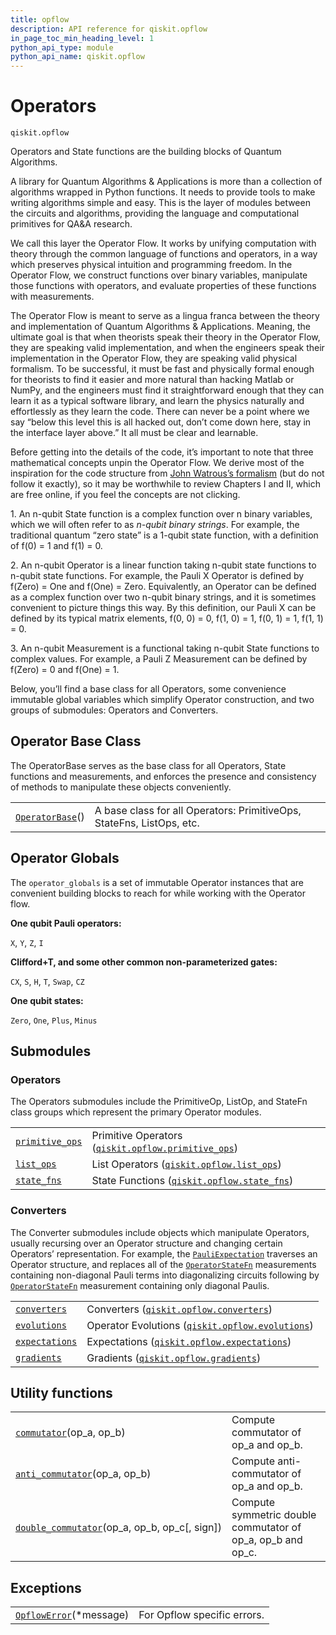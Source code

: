 ```yaml
---
title: opflow
description: API reference for qiskit.opflow
in_page_toc_min_heading_level: 1
python_api_type: module
python_api_name: qiskit.opflow
---
```


<span id="module-qiskit.opflow" />

<span id="qiskit-opflow" />

# Operators

<span id="module-qiskit.opflow" />

`qiskit.opflow`

Operators and State functions are the building blocks of Quantum Algorithms.

A library for Quantum Algorithms & Applications is more than a collection of algorithms wrapped in Python functions. It needs to provide tools to make writing algorithms simple and easy. This is the layer of modules between the circuits and algorithms, providing the language and computational primitives for QA\&A research.

We call this layer the Operator Flow. It works by unifying computation with theory through the common language of functions and operators, in a way which preserves physical intuition and programming freedom. In the Operator Flow, we construct functions over binary variables, manipulate those functions with operators, and evaluate properties of these functions with measurements.

The Operator Flow is meant to serve as a lingua franca between the theory and implementation of Quantum Algorithms & Applications. Meaning, the ultimate goal is that when theorists speak their theory in the Operator Flow, they are speaking valid implementation, and when the engineers speak their implementation in the Operator Flow, they are speaking valid physical formalism. To be successful, it must be fast and physically formal enough for theorists to find it easier and more natural than hacking Matlab or NumPy, and the engineers must find it straightforward enough that they can learn it as a typical software library, and learn the physics naturally and effortlessly as they learn the code. There can never be a point where we say “below this level this is all hacked out, don’t come down here, stay in the interface layer above.” It all must be clear and learnable.

Before getting into the details of the code, it’s important to note that three mathematical concepts unpin the Operator Flow. We derive most of the inspiration for the code structure from [John Watrous’s formalism](https://cs.uwaterloo.ca/~watrous/TQI/) (but do not follow it exactly), so it may be worthwhile to review Chapters I and II, which are free online, if you feel the concepts are not clicking.

1\. An n-qubit State function is a complex function over n binary variables, which we will often refer to as *n-qubit binary strings*. For example, the traditional quantum “zero state” is a 1-qubit state function, with a definition of f(0) = 1 and f(1) = 0.

2\. An n-qubit Operator is a linear function taking n-qubit state functions to n-qubit state functions. For example, the Pauli X Operator is defined by f(Zero) = One and f(One) = Zero. Equivalently, an Operator can be defined as a complex function over two n-qubit binary strings, and it is sometimes convenient to picture things this way. By this definition, our Pauli X can be defined by its typical matrix elements, f(0, 0) = 0, f(1, 0) = 1, f(0, 1) = 1, f(1, 1) = 0.

3\. An n-qubit Measurement is a functional taking n-qubit State functions to complex values. For example, a Pauli Z Measurement can be defined by f(Zero) = 0 and f(One) = 1.

Below, you’ll find a base class for all Operators, some convenience immutable global variables which simplify Operator construction, and two groups of submodules: Operators and Converters.

## Operator Base Class

The OperatorBase serves as the base class for all Operators, State functions and measurements, and enforces the presence and consistency of methods to manipulate these objects conveniently.

|                                                                                                        |                                                                       |
| ------------------------------------------------------------------------------------------------------ | --------------------------------------------------------------------- |
| [`OperatorBase`](qiskit.opflow.OperatorBase#qiskit.opflow.OperatorBase "qiskit.opflow.OperatorBase")() | A base class for all Operators: PrimitiveOps, StateFns, ListOps, etc. |

## Operator Globals

The `operator_globals` is a set of immutable Operator instances that are convenient building blocks to reach for while working with the Operator flow.

**One qubit Pauli operators:**

`X`, `Y`, `Z`, `I`

**Clifford+T, and some other common non-parameterized gates:**

`CX`, `S`, `H`, `T`, `Swap`, `CZ`

**One qubit states:**

`Zero`, `One`, `Plus`, `Minus`

## Submodules

### Operators

The Operators submodules include the PrimitiveOp, ListOp, and StateFn class groups which represent the primary Operator modules.

|                                                                                                                 |                                                                                                                                                     |
| --------------------------------------------------------------------------------------------------------------- | --------------------------------------------------------------------------------------------------------------------------------------------------- |
| [`primitive_ops`](qiskit.opflow.primitive_ops#module-qiskit.opflow.primitive_ops "qiskit.opflow.primitive_ops") | Primitive Operators ([`qiskit.opflow.primitive_ops`](qiskit.opflow.primitive_ops#module-qiskit.opflow.primitive_ops "qiskit.opflow.primitive_ops")) |
| [`list_ops`](qiskit.opflow.list_ops#module-qiskit.opflow.list_ops "qiskit.opflow.list_ops")                     | List Operators ([`qiskit.opflow.list_ops`](qiskit.opflow.list_ops#module-qiskit.opflow.list_ops "qiskit.opflow.list_ops"))                          |
| [`state_fns`](qiskit.opflow.state_fns#module-qiskit.opflow.state_fns "qiskit.opflow.state_fns")                 | State Functions ([`qiskit.opflow.state_fns`](qiskit.opflow.state_fns#module-qiskit.opflow.state_fns "qiskit.opflow.state_fns"))                     |

### Converters

The Converter submodules include objects which manipulate Operators, usually recursing over an Operator structure and changing certain Operators’ representation. For example, the [`PauliExpectation`](qiskit.opflow.expectations.PauliExpectation#qiskit.opflow.expectations.PauliExpectation "qiskit.opflow.expectations.PauliExpectation") traverses an Operator structure, and replaces all of the [`OperatorStateFn`](qiskit.opflow.state_fns.OperatorStateFn#qiskit.opflow.state_fns.OperatorStateFn "qiskit.opflow.state_fns.OperatorStateFn") measurements containing non-diagonal Pauli terms into diagonalizing circuits following by [`OperatorStateFn`](qiskit.opflow.state_fns.OperatorStateFn#qiskit.opflow.state_fns.OperatorStateFn "qiskit.opflow.state_fns.OperatorStateFn") measurement containing only diagonal Paulis.

|                                                                                                             |                                                                                                                                          |
| ----------------------------------------------------------------------------------------------------------- | ---------------------------------------------------------------------------------------------------------------------------------------- |
| [`converters`](qiskit.opflow.converters#module-qiskit.opflow.converters "qiskit.opflow.converters")         | Converters ([`qiskit.opflow.converters`](qiskit.opflow.converters#module-qiskit.opflow.converters "qiskit.opflow.converters"))           |
| [`evolutions`](qiskit.opflow.evolutions#module-qiskit.opflow.evolutions "qiskit.opflow.evolutions")         | Operator Evolutions ([`qiskit.opflow.evolutions`](qiskit.opflow.evolutions#module-qiskit.opflow.evolutions "qiskit.opflow.evolutions"))  |
| [`expectations`](qiskit.opflow.expectations#module-qiskit.opflow.expectations "qiskit.opflow.expectations") | Expectations ([`qiskit.opflow.expectations`](qiskit.opflow.expectations#module-qiskit.opflow.expectations "qiskit.opflow.expectations")) |
| [`gradients`](qiskit.opflow.gradients#module-qiskit.opflow.gradients "qiskit.opflow.gradients")             | Gradients ([`qiskit.opflow.gradients`](qiskit.opflow.gradients#module-qiskit.opflow.gradients "qiskit.opflow.gradients"))                |

## Utility functions

|                                                                                                                                                        |                                                                |
| ------------------------------------------------------------------------------------------------------------------------------------------------------ | -------------------------------------------------------------- |
| [`commutator`](qiskit.opflow.commutator#qiskit.opflow.commutator "qiskit.opflow.commutator")(op\_a, op\_b)                                             | Compute commutator of op\_a and op\_b.                         |
| [`anti_commutator`](qiskit.opflow.anti_commutator#qiskit.opflow.anti_commutator "qiskit.opflow.anti_commutator")(op\_a, op\_b)                         | Compute anti-commutator of op\_a and op\_b.                    |
| [`double_commutator`](qiskit.opflow.double_commutator#qiskit.opflow.double_commutator "qiskit.opflow.double_commutator")(op\_a, op\_b, op\_c\[, sign]) | Compute symmetric double commutator of op\_a, op\_b and op\_c. |

## Exceptions

|                                                                                                             |                             |
| ----------------------------------------------------------------------------------------------------------- | --------------------------- |
| [`OpflowError`](qiskit.opflow.OpflowError#qiskit.opflow.OpflowError "qiskit.opflow.OpflowError")(\*message) | For Opflow specific errors. |

